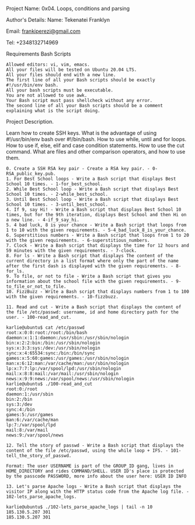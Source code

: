 Project Name: 0x04. Loops, conditions and parsing

Author's Details: Name: Tekenatei Franklyn

Email: frankiperezi@gmail.com

Tel: +2348132714969

Requirements
Bash Scripts

    Allowed editors: vi, vim, emacs.
    All your files will be tested on Ubuntu 20.04 LTS.
    All your files should end with a new line.
    The first line of all your Bash scripts should be exactly #!/usr/bin/env bash.
    All your bash scripts must be executable.
    You are not allowed to use awk.
    Your Bash script must pass shellcheck without any error.
    The second line of all your Bash scripts should be a comment explaining what is the script doing.

Project Description.

Learn how to create SSH keys. What is the advantage of using #!/usr/bin/env bash over #!/bin/bash. How to use while, until and for loops. How to use if, else, elif and case condition statements. How to use the cut command. What are files and other comparison operators, and how to use them.

    0. Create a SSH RSA key pair - Create a RSA key pair. - 0-RSA_public_key.pub.
    1. For Best School loops - Write a Bash script that displays Best School 10 times. - 1-for_best_school.
    2. While Best School loop - Write a Bash script that displays Best School 10 times. - 2-while_best_school.
    3. Until Best School loop - Write a Bash script that displays Best School 10 times. - 3-until_best_school.
    4. If 9, say Hi! - Write a Bash script that displays Best School 10 times, but for the 9th iteration, displays Best School and then Hi on a new line. - 4-if_9_say_hi.
    5. 4 bad luck, 8 is your chance - Write a Bash script that loops from 1 to 10 with the given requirements. - 5-4_bad_luck_8_is_your_chance.
    6. Superstitious numbers - Write a Bash script that loops from 1 to 20 with the given requirements. - 6-superstitious_numbers.
    7. Clock - Write a Bash script that displays the time for 12 hours and 59 minutes with the given requirements. - 7-clock.
    8. For ls - Write a Bash script that displays The content of the current directory in a list format where only the part of the name after the first dash is displayed with the given requirements. - 8-for_ls.
    9. To file, or not to file - Write a Bash script that gives you information about the school file with the given requirements. - 9-to_file_or_not_to_file.
    10. FizzBuzz - Write a Bash script that displays numbers from 1 to 100 with the given requirements. - 10-fizzbuzz.

    11. Read and cut - Write a Bash script that displays the content of the file /etc/passwd: username, id and home directory path for the user. - 100-read_and_cut.

    karlie@ubuntu$ cat /etc/passwd
    root:x:0:0:root:/root:/bin/bash
    daemon:x:1:1:daemon:/usr/sbin:/usr/sbin/nologin
    bin:x:2:2:bin:/bin:/usr/sbin/nologin
    sys:x:3:3:sys:/dev:/usr/sbin/nologin
    sync:x:4:65534:sync:/bin:/bin/sync
    games:x:5:60:games:/usr/games:/usr/sbin/nologin
    man:x:6:12:man:/var/cache/man:/usr/sbin/nologin
    lp:x:7:7:lp:/var/spool/lpd:/usr/sbin/nologin
    mail:x:8:8:mail:/var/mail:/usr/sbin/nologin
    news:x:9:9:news:/var/spool/news:/usr/sbin/nologin
    karlie@ubuntu$ ./100-read_and_cut
    root:0:/root
    daemon:1:/usr/sbin
    bin:2:/bin
    sys:3:/dev
    sync:4:/bin
    games:5:/usr/games
    man:6:/var/cache/man
    lp:7:/var/spool/lpd
    mail:8:/var/mail
    news:9:/var/spool/news

    12. Tell the story of passwd - Write a Bash script that displays the content of the file /etc/passwd, using the while loop + IFS. - 101-tell_the_story_of_passwd.

    Format: The user USERNAME is part of the GROUP_ID gang, lives in HOME_DIRECTORY and rides COMMAND/SHELL. USER ID's place is protected by the passcode PASSWORD, more info about the user here: USER ID INFO

    13. Let's parse Apache logs - Write a Bash script that displays the visitor IP along with the HTTP status code from the Apache log file. - 102-lets_parse_apache_logs.

    karlie@ubuntu$ ./102-lets_parse_apache_logs | tail -n 10
    185.130.5.207 301
    185.130.5.207 301
    

